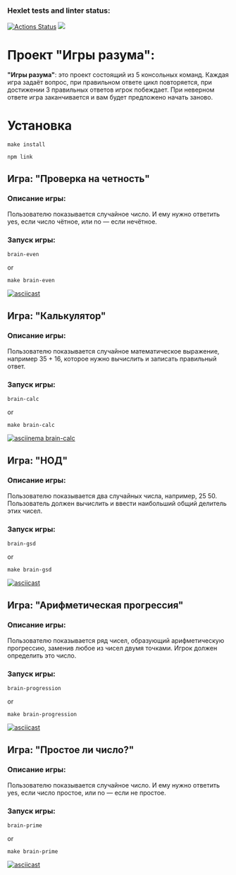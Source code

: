 ### Hexlet tests and linter status:
[![Actions Status](https://github.com/Moonlin14/frontend-project-44/actions/workflows/hexlet-check.yml/badge.svg)](https://github.com/Moonlin14/frontend-project-44/actions)
<a href="https://codeclimate.com/github/Moonlin14/frontend-project-44/maintainability"><img src="https://api.codeclimate.com/v1/badges/a477c8052ebe69288a43/maintainability" /></a>

# Проект "Игры разума":
**"Игры разума"**: это проект состоящий из 5 консольных команд. Каждая игра задаёт вопрос, при правильном ответе цикл повторяется, при достижении 3 правильных ответов игрок побеждает. При неверном ответе игра заканчивается и вам будет предложено начать заново.
# Установка 
```
make install
```
```
npm link
```
## Игра: "Проверка на четность"
### Описание игры:
Пользователю показывается случайное число. И ему нужно ответить yes, если число чётное, или no — если нечётное.
### Запуск игры:
```
brain-even
```

or

```
make brain-even
```

[![asciicast](https://asciinema.org/a/S7BQXQbtd7XAguOBHucVIgZBS)](https://asciinema.org/a/S7BQXQbtd7XAguOBHucVIgZBS)
## Игра: "Калькулятор"
### Описание игры:
Пользователю показывается случайное математическое выражение, например 35 + 16, которое нужно вычислить и записать правильный ответ.
### Запуск игры:
```
brain-calc
```

or

```
make brain-calc
```

[![asciinema brain-calc](https://asciinema.org/a/Oqmdp0wnhPasVSdvRRYWYY5fz.svg)](https://asciinema.org/a/Oqmdp0wnhPasVSdvRRYWYY5fz)
## Игра: "НОД"
### Описание игры:
Пользователю показывается два случайных числа, например, 25 50. Пользователь должен вычислить и ввести наибольший общий делитель этих чисел.
### Запуск игры:
```
brain-gsd
```

or

```
make brain-gsd
```


[![asciicast](https://asciinema.org/a/Ej3ocFbt0E6AOK23msQ1xUkHy.svg)](https://asciinema.org/a/Ej3ocFbt0E6AOK23msQ1xUkHy)
## Игра: "Арифметическая прогрессия"
### Описание игры:
Пользователю показывается ряд чисел, образующий арифметическую прогрессию, заменив любое из чисел двумя точками. Игрок должен определить это число.
### Запуск игры:
```
brain-progression
```

or

```
make brain-progression
```

[![asciicast](https://asciinema.org/a/2YHWUbIJ3TvC0S9sr3EaUm1kg.svg)](https://asciinema.org/a/2YHWUbIJ3TvC0S9sr3EaUm1kg)
## Игра: "Простое ли число?"
### Описание игры:
Пользователю показывается случайное число. И ему нужно ответить yes, если число простое, или no — если не простое.
### Запуск игры:
```
brain-prime
```

or

```
make brain-prime
```

[![asciicast](https://asciinema.org/a/pkatDCxJ4rEWN0RX0myMlGyH8.svg)](https://asciinema.org/a/pkatDCxJ4rEWN0RX0myMlGyH8)